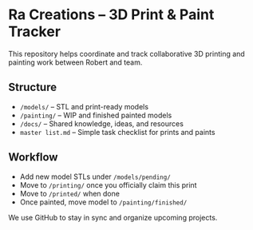 # Ra Creations – 3D Print & Paint Tracker

This repository helps coordinate and track collaborative 3D printing and painting work between Robert and team.

## Structure
- `/models/` – STL and print-ready models
- `/painting/` – WIP and finished painted models
- `/docs/` – Shared knowledge, ideas, and resources
- `master list.md` – Simple task checklist for prints and paints

## Workflow
- Add new model STLs under `/models/pending/`
- Move to `/printing/` once you officially claim this print
- Move to `/printed/` when done
- Once painted, move model to `/painting/finished/`

We use GitHub to stay in sync and organize upcoming projects.
